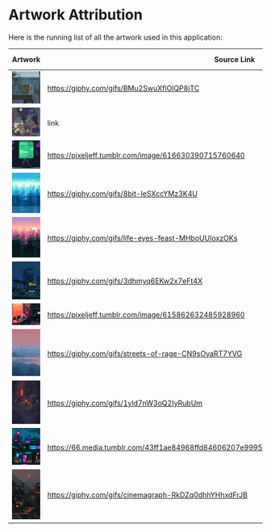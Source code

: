 # Artwork Attribution

Here is the running list of all the artwork used in this application:

| Artwork                              | Source Link                                                                                      | Artist Information |
| ------------------------------------ | ------------------------------------------------------------------------------------------------ | ------------------ |
| ![flow demo](gifs/animecup.gif)      | https://giphy.com/gifs/BMu2SwuXflOlQP8jTC                                                        | TBD                |
| ![flow demo](gifs/default.gif)       | link                                                                                             | TBD                |
| ![flow demo](gifs/dreamhome.gif)     | https://pixeljeff.tumblr.com/image/616630390715760640                                            | TBD                |
| ![flow demo](gifs/japanpixels.gif)   | https://giphy.com/gifs/8bit-IeSXccYMz3K4U                                                        | TBD                |
| ![flow demo](gifs/lifeinjapan.gif)   | https://giphy.com/gifs/life-eyes-feast-MHboUUIoxzOKs                                             | TBD                |
| ![flow demo](gifs/rainyfuture.gif)   | https://giphy.com/gifs/3dhmyq6EKw2x7eFt4X                                                        | TBD                |
| ![flow demo](gifs/stay.gif)          | https://pixeljeff.tumblr.com/image/615862632485928960                                            | TBD                |
| ![flow demo](gifs/streetsofrage.gif) | https://giphy.com/gifs/streets-of-rage-CN9sOyaRT7YVG                                             | TBD                |
| ![flow demo](gifs/townatnight.gif)   | https://giphy.com/gifs/1yld7nW3oQ2IyRubUm                                                        | TBD                |
| ![flow demo](gifs/waiting.gif)       | https://66.media.tumblr.com/43ff1ae84968ffd84606207e9995a78e/tumblr_py4mvbGe6h1tgo74ho1_1280.gif | TBD                |
| ![flow demo](gifs/waneela.gif)       | https://giphy.com/gifs/cinemagraph-RkDZq0dhhYHhxdFrJB                                            | TBD                |
